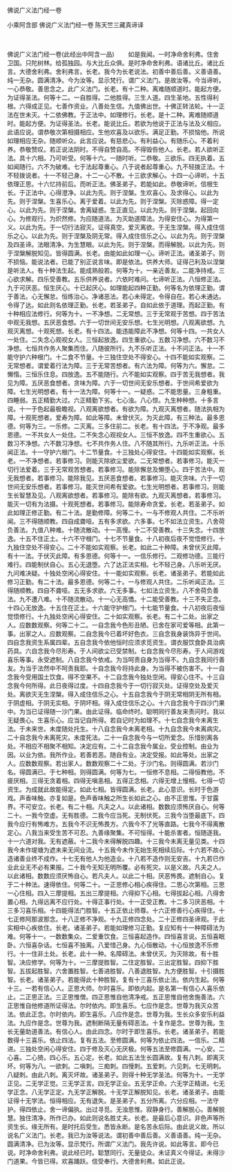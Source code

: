 佛说广义法门经一卷


小乘阿含部
佛说广义法门经一卷
陈天竺三藏真谛译


　　

佛说广义法门经一卷(此经出中阿含一品)
　　如是我闻。一时净命舍利弗。住舍卫国。只陀树林。给孤独园。与大比丘众俱。是时净命舍利弗。语诸比丘。诸比丘言。大德舍利弗。舍利弗言。长老。我今为长老说法。初善中善后善。义善语善。纯一无杂。圆满清净。今为汝等。显示梵行。谓广义法门。是故汝等。今当谛听。一心恭敬。善思念之。此广义法门。长老。有十二种。离难随顺道时。能起方便。为证得圣法。何等十二。一自胜得。二他胜得。三生人道。四生圣地。五性得利根。六得成正见。七善作资业。八善处生信。九值佛出世。十佛正转法轮。十一正法在世未灭。十二依佛教。于正法中。如理修行。长老。是十二种。离难随顺道时。能起方便。为证得圣法。长老。能说比丘。若欲为他说于正法与法及义相应。此语应说。谓恭敬次第相摄相应。生他欢喜及以欲乐。满足正勤。不损恼他。所说如理相应无杂。随顺听众。此言应说。有慈悲心。有利益心。有随乐心。不着利养。恭敬赞叹。若正说法阴时。不得自赞自高。不得毁呰他人。长老。若人欲听正法。具十六相。乃可听受。何等十六。一随时听。二恭敬。三欲乐。四无执着。五如闻随行。六不为破难。七于法起尊重心。八于说者起尊重心。九不轻拨正法。十不轻拨说者。十一不轻己身。十二一心不散。十三欲求解心。十四一心谛听。十五依理正思。十六忆持前后。而听正法。佛圣弟子。若能如此。恭敬谛听。信根生长。于正法中。心得澄净。以此为先。则于涅槃。生欢喜心。及求得心。以此为先。则于涅槃。生喜乐心。离于爱着。以此为先。则于涅槃。灭除惑障。得一定心。以此为先。则于涅槃。舍离疑惑。生正直见。以此为先。则于涅槃。起回向心。为修观行。为炽然修。为应随道法。为灭助道障法。为得安住心。为得第一义。以此为先。于一切行法寂灭。证得真空。爱灭离欲。于无生涅槃。得入成住信乐之心。以此为先。则于涅槃及阴无常。得入成住信乐之心。以此为先。则于涅槃及四圣谛。法眼清净。为生慧眼。以此为先。则于涅槃。而得解脱。以此为先。则于涅槃解脱知见。皆得圆满。长老。由能如此如理一心。谛听正法。诸圣弟子。则不损恼。能说法者。已能了别正说言味。即是依法。供养大师。证得己利及以涅槃是听法人。有十种法生起。能成熟般若。何等为十。一亲近善友。二能净持戒。三心欲求解。四乐受善教。五乐供养说者。六依时难问。七谛听正法。八恒修正法。九于可厌恶。恒生厌心。十已起厌心。如理能起四种正勤。何等名为依理正勤。谓于善法。心无懈怠。恒练治心。净诸恶法。若心未得定。令得自在。若心未通达。令得了达。如此则名依理正勤。长老。若圣弟子。自如此依于道理。而起正勤。有十种相应法修行。何等为十。一不净想。二无常想。三于无常观于苦想。四于苦法中观无我想。五厌恶食想。六于一切世间无安乐想。七生光明想。八观离欲想。九观灭离想。十观死想。长老。有十四法。能违能障此不净想。何等十四。一共女人一处住。二失念心观视女人。三恒起放逸。四生重欲心。五数习净想。六不数习不净想。七恒共作务人聚集而住。八随彼所行。九不乐听正法。十不问正法。十一不能守护六种根门。十二食不节量。十三独住空处不得安心。十四不能如实观察。二无常想者。谓爱着行法为障。三于无常苦想者。有六法为障。何等为六。懈怠。二懒惰。三恒乐住息。四放逸。五不能随行。六不能如实观察。四于苦无我想者。我见为障。五厌恶食想者。贪味为障。六于一切世间无安乐想者。于世间希爱欲为障。七生光明想者。有十一法为障。何等十一。一疑惑。二不能思量。三身粗重。四睡弱。五正精勤大过。六正精勤下劣。七心浊。八心惊。九生种种想。十多言说。十一于色起最极瞻视。八观离欲想者。有欲为障。九观灭离想者。随法执相为障。十观死想者。爱寿为障。如此等障。未曾伏灭。为灭此障。有三种法。最多恩德。何等为三。一乐修。二灭离。三多住前二。长老。有十四法。于不净观。最多恩德。一不共女人一处住。二不失念心观视女人。三恒不放逸。四不生重欲心。五数习不净想。六不数习净想。七不共作务人住。八不随其所行。九乐听正法。十乐闻正法。十一守护六根门。十二节量食。十三独处心得安住。十四能如实观察。长老。一不净想者。若事修习。则能灭除欲尘爱欲。二无常想者。若事修习。能灭一切行法爱着。三于无常观苦想者。若事修习。能除懈怠及懒堕心。四于苦法中。观无我想者。若事修习。能除我见。五厌恶食想者。若事修习。能灭贪味。六于一切世间无安乐想者。若事修习。能灭世间希有爱欲。七生光明想者。若事修习。则能生长智慧及见。八观离欲想者。若事修习。能除有欲。九观灭离想者。若事修习。能灭一切有为法摄。十观死想者。若事修习。能除寿命贪爱。长老。若圣弟子。如此如理正修正勤。有二十法。是勤修障。何等二十。一与不修观人共住。二不乐听闻。三不得随顺教。四自成聋哑。五有多求欲。六多事。七不如法立资生。八舍荷负善法。九值八种难。十随流散动。十一高慢。十二不受善教。十三失念。十四放逸。十五不住正土。十六不守根门。十七不节量食。十八初夜后夜不觉悟修行。十九独住空处不得安心。二十不能如实观察。长老。如此二十种障。未曾伏灭此障。有十一法。于伏灭此障。有多恩德。何等十一。一信乐修行。二观修功德。三能行难行。四能制伏自心。五心无退堕。六了达正法实相。七不轻己身。八乐听无厌。九问难决疑。十独处空闲心得安住。十一能如实观察。长老。诸圣弟子。若能如此修习正勤。有二十法。最多恩德。何等二十。一与修观人共住。二乐听闻正法。三得随顺教。四自不聋哑。五无多求欲。六无多事。七如法立资生。八不舍荷负善法。九不遭八难。十不随流散动。十一心无高憍。十二能受善教。十三不失正念。十四心无放逸。十五住在正土。十六能守护根门。十七能节量食。十八初夜后夜恒觉悟修行。十九独处空闲心得安住。二十如实观察。长老。有二十二处。出家之人。应数数观察。何等二十二。一自念我今色形丑陋。已舍在家可爱等相。此第一事。出家之人。应数观察。二自念我今已着坏好色衣。三自念我身装饰异于世间。四自念我资生系属四辈。五自念我今依他恒时应须求觅资生。谓衣服饮食卧具治病药具。六自念我今尽形寿。于人间欲尘已受禁制。七自念我今尽形寿。于人间游戏喜乐等事。永受遮制。八自念我今依戒。为当呵责自身为当得不。九自念我同行善友。为当于法然中不呵责我耶。十自念我今将持此身。为当得不被伤害不。十一自念我今受用国土饮食。得不空果不。十二自念我今独处空闲。得安心住不。十三自念我今何所得。此日夜得过度。十四自念我今于一切行寂灭处。证得空处及爱灭处。离欲灭无生涅槃。得入成住信乐之心。十五自念我今于阴无常相阴无所有相。于阴虚相。于阴无实相。于阴坏相。得入成住信乐之心。十六自念我今于四沙门果中。为当已证得随一沙门果。由此证得。临命终时。聪明同行善友来责问时。我以无疑畏心。生喜乐心。应当记自所得。若自记时为如理不。十七自念我今未离生法。于未来世。未度随处托生。十八自念我今未离老相。十九自念我今未离病灾。二十自念我今未离死灾。未度死法。二十一自念我今与一切所爱念。乐惜别离各处。不相应不相聚不相知。决定应有。二十二自念我今属业。受业控制。由业为因。以业为依。我所作业。若善若恶。随自有业。决定受报。如此等处。出家之人。应数数观察。若出家人。数数观察二十二处。于沙门名。则得圆满。若沙门名。得圆满已。于七种相。则得圆满。何等为七。一恒修不息相。二得恒教他。不疲厌相。三得无贪着相。四得无嗔恚相。五得正念相。六得无增上慢相。七得一切资生。为成就此故能得定。如此七相。皆得圆满。长老。此心意识。长时于色游戏。声香味触。亦复如是。色声香味触之所生长如此之心。由不正思惟。于甘露界。不可安立。长老。有二十相。凡夫之人。以此诸相。数数应须怖厌自心。何等二十。一我今空虚。无有胜德。二我今应当死。无制伏死。三我今当堕最底下。四我今应行有怖难方。五我今不识无怖畏方。六我今不了光等直路。七我今不得离散定心。八我当来受生苦不可忍。九善缘聚集。不可恒得。十能杀害者。恒随逐我。十一六道对我。无有遮蔽。十二我今未得解脱四趣。十三我今未离无量见类。十四我今未作堤塘为遮未来无间业流。十五我今未作无始生死相续后际。十六若不故心造诸善业终不成作。十七无有他人为他造业。十八若不造作则无安吉。十九若已作业此业无不必有果报。二十我今无知无明所覆。必有死灾。以是义故。凡夫之人。以此诸相。数数应须厌怖自心。若凡夫人。以此二十相。厌恶怖畏。遮制自心。复于二十种法。速得依住。何等二十。一正思修心相心疾得住。二思心次第相。三思一心住相。四入三摩提相。五出三摩提相。六得抑下心相。七得拔起心相。八得舍置心相。九得远离不应行处。十得正事行处。十一正受正教。十二多习厌恶相。十三多习喜乐相。十四能得法门胜智。十五正依止师尊。十六正修善行心疾得住。十七正修阿那波那念。十八正修不净观。十九正修四念处。二十正修四圣谛观。于此实相中心疾依住。长老。诸圣弟子。若能如理修习正勤。复应知有十一种障碍法为难。何等十一。一数数集众。二爱重饮食。三恒喜起造作。四恒喜言说。五恒喜眠卧。六恒喜杂话。七恒喜不独离。八爱惜己身。九心恒散动。十心恒放逸不乐修行。十一住非土处。长老。此十一种。名障碍法。未曾伏灭。为灭除故。有十胜智。决应修学。何等为十。一三摩提胜智。二住定胜智。三出定胜智。四抑下胜智。五拔起胜智。六舍置胜智。七善进胜智。八善退胜智。九方便胜智。十引摄胜智。长老。诸圣弟子。若能得此十种胜智。复有十三喜乐依止法。依内生起。何等十三。一若有信心人。正思大师。尔时喜乐。即依内起。是名第一有信心人喜乐依止。二正思正法。三正思惟僧。四正思惟自他清净戒。五正思惟自他舍施善法。六正思惟自他修道所证得法。尔时依内。即生喜乐。七应作是念。世尊为我灭众苦法。依此正念。尔时依内。即生喜乐。八应作是念。世尊为我。生长众多安乐利益法。九应作是念。世尊为我。遮制断隔无量有碍恶法。十复作是念。世尊为我。生长无量助道善法。有信心人。由此四念。尔时于即生喜乐。长老。诸圣弟子。若能数得十三喜乐。依止四法。复有五法。至修圆满。何等为依止四法。一信乐。二精进。三独处空闲心得安住。四于修及灭心无厌极。何等五法至修圆满。一心安。二心喜。二心猗。四心乐。五心定。长老。如此五法生长圆满故。复有八刺。即离灭坏。何等为八。一欲刺。二嗔刺。三痴刺。四慢刺。五爱刺。六见刺。七无明刺。八疑刺。由此八刺。离灭坏故。诸圣弟子。则得十种无学圣法。何等为十。一无学正见。二无学正觉。三无学正言。四无学正业。五无学正命。六无学正精进。七无学正念。八无学正定。九无学正解脱。十无学正解脱知见。长老。诸圣弟子。由能证得十无学法。恒得相应。无有退失。是圣弟子。五分所离。六分应相。一法守护。得四依止。舍一谛偏执。出过寻觅。无浊思惟。寂静身行。善解脱心。善解脱慧。独住清净。所作已办。如此则说名胜丈夫。长老。是最后心意识。非色声等所资生长。缘无所有。是时托后受生。悉皆永断。是名苦永后际。由此说义故。所以说名广义法门。长老。我已为汝等说法。谓初善中善后善。义善语善。纯一无杂。圆满清净。已为汝等。显示梵行。所谓广义法门。我先许说。如此等言。即今已说。时净命舍利弗。说此经已时。聪慧同行。无量徒众。未证真义今得证。未得沙门道果。今皆已得。欢喜踊跃。信受奉行。大德舍利弗。如此正说。


